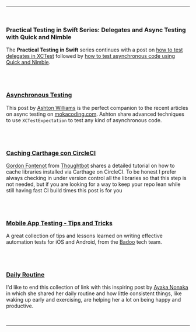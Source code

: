 
<br/><hr/><br/>

### Practical Testing in Swift Series: Delegates and Async Testing with Quick and Nimble

The **Practical Testing in Swift** series continues with a post on [how to test delegates in XCTest](http://www.mokacoding.com/blog/testing-delegates-in-swift-with-xctest/) followed by [how to test asynchronous code using Quick and Nimble](http://www.mokacoding.com/blog/async-testing-with-quick-and-nimble/).

<br/><br/>

### [Asynchronous Testing](https://www.ashton-w.net/2016/01/23/Asynchronous-Testing.html)

This post by [Ashton Williams](https://twitter.com/AshtonDev) is the perfect
companion to the recent articles on async testing on [mokacoding.com](http://mokacoding.com). Ashton share advanced techniques to use `XCTestExpectation` to test
any kind of asynchronous code.

<br/><br/>

### [Caching Carthage con CircleCI](https://robots.thoughtbot.com/caching-carthage-con-circleci)

[Gordon Fontenot](https://twitter.com/GFontenot) from [Thoughtbot](https://thoughtbot.com/) shares a detailed tutorial on how to cache libraries installed via
Carthage on CircleCI. To be honest I prefer always checking in under version
control all the libraries so that this step is not needed, but if you are looking
for a way to keep your repo lean while still having fast CI build times this post
is for you

<br/><br/>

### [Mobile App Testing - Tips and Tricks](https://techblog.badoo.com/blog/2016/01/15/mobile-app-testing-tips-and-tricks/)

A great collection of tips and lessons learned on writing effective automation
tests for iOS and Android, from the [Badoo](https://badoo.com) tech team.

<br/><br/>

### [Daily Routine](http://blog.ayaka.me/post/137497360302/daily-routine)

I'd like to end this collection of link with this inspiring post by [Ayaka Nonaka
](https://twitter.com/ayanonagon) in which she shared her daily routine and how
little consistent things, like waking up early and exercising, are helping her
a lot on being happy and productive.

<br/><hr/><br/>


